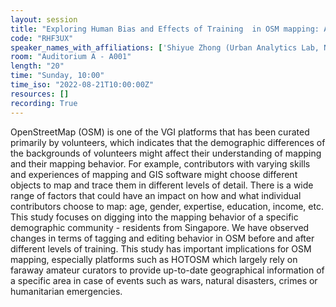 ```yaml
---
layout: session
title: "Exploring Human Bias and Effects of Training  in OSM mapping: A Behavioral Experiment in Singapore"
code: "RHF3UX"
speaker_names_with_affiliations: ['Shiyue Zhong (Urban Analytics Lab, National University of Singapore)']
room: "Auditorium A - A001"
length: "20"
time: "Sunday, 10:00"
time_iso: "2022-08-21T10:00:00Z"
resources: []
recording: True
---
```

OpenStreetMap (OSM) is one of the VGI platforms that has been curated primarily by volunteers, which indicates that the demographic differences of the backgrounds of volunteers might affect their understanding of mapping and their mapping behavior. 
For example, contributors with varying skills and experiences of mapping and GIS software might choose different objects to map and trace them in different levels of detail. There is a wide range of factors that could have an impact on how and what individual contributors choose to map: age, gender, expertise, education, income, etc. This study focuses on digging into the mapping behavior of a specific demographic community - residents from Singapore. We have observed changes in terms of tagging and editing behavior in OSM before and after different levels of training. This study has important implications for OSM mapping, especially platforms such as HOTOSM  which largely rely on faraway amateur curators to provide up-to-date geographical information of a specific area in case of events such as wars, natural disasters, crimes or humanitarian emergencies.

